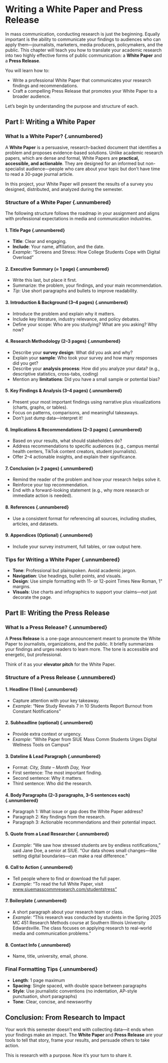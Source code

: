 # Writing a White Paper and Press Release

In mass communication, conducting research is just the beginning. Equally important is the ability to communicate your findings to audiences who can apply them—journalists, marketers, media producers, policymakers, and the public. This chapter will teach you how to translate your academic research into two highly effective forms of public communication: a **White Paper** and a **Press Release**.

You will learn how to:
- Write a professional White Paper that communicates your research findings and recommendations.
- Craft a compelling Press Release that promotes your White Paper to a broader audience.

Let’s begin by understanding the purpose and structure of each.

## Part I: Writing a White Paper

### What Is a White Paper? {.unnumbered}

A **White Paper** is a persuasive, research-backed document that identifies a problem and proposes evidence-based solutions. Unlike academic research papers, which are dense and formal, White Papers are **practical, accessible, and actionable**. They are designed for an informed but non-specialist audience—people who care about your topic but don’t have time to read a 30-page journal article.

In this project, your White Paper will present the results of a survey you designed, distributed, and analyzed during the semester.

### Structure of a White Paper {.unnumbered}

The following structure follows the roadmap in your assignment and aligns with professional expectations in media and communication industries.

#### 1. Title Page {.unnumbered}
- **Title**: Clear and engaging.
- **Include**: Your name, affiliation, and the date.
- *Example*: “Screens and Stress: How College Students Cope with Digital Overload”

#### 2. Executive Summary (≈ 1 page) {.unnumbered}
- Write this last, but place it first.
- Summarize: the problem, your findings, and your main recommendation.
- *Tip*: Use short paragraphs and bullets to improve readability.

#### 3. Introduction & Background (3–4 pages) {.unnumbered}
- Introduce the problem and explain why it matters.
- Include key literature, industry relevance, and policy debates.
- Define your scope: Who are you studying? What are you asking? Why now?

#### 4. Research Methodology (2–3 pages) {.unnumbered}
- Describe your **survey design**: What did you ask and why?
- Explain your **sample**: Who took your survey and how many responses did you get?
- Describe your **analysis process**: How did you analyze your data? (e.g., descriptive statistics, cross-tabs, coding)
- Mention any **limitations**: Did you have a small sample or potential bias?

#### 5. Key Findings & Analysis (3–4 pages) {.unnumbered}
- Present your most important findings using narrative plus visualizations (charts, graphs, or tables).
- Focus on patterns, comparisons, and meaningful takeaways.
- Don’t just dump data—interpret it!

#### 6. Implications & Recommendations (2–3 pages) {.unnumbered}
- Based on your results, what should stakeholders do?
- Address recommendations to specific audiences (e.g., campus mental health centers, TikTok content creators, student journalists).
- Offer 2–4 actionable insights, and explain their significance.

#### 7. Conclusion (≈ 2 pages) {.unnumbered}
- Remind the reader of the problem and how your research helps solve it.
- Reinforce your top recommendation.
- End with a forward-looking statement (e.g., why more research or immediate action is needed).

#### 8. References {.unnumbered}
- Use a consistent format for referencing all sources, including studies, articles, and datasets.

#### 9. Appendices (Optional) {.unnumbered}
- Include your survey instrument, full tables, or raw output here.

### Tips for Writing a White Paper {.unnumbered}

- **Tone**: Professional but plainspoken. Avoid academic jargon.
- **Navigation**: Use headings, bullet points, and visuals.
- **Design**: Use simple formatting with 11- or 12-point Times New Roman, 1" margins.
- **Visuals**: Use charts and infographics to support your claims—not just decorate the page.

## Part II: Writing the Press Release

### What Is a Press Release? {.unnumbered}

A **Press Release** is a one-page announcement meant to promote the White Paper to journalists, organizations, and the public. It briefly summarizes your findings and urges readers to learn more. The tone is accessible and energetic, but professional.

Think of it as your **elevator pitch** for the White Paper.

### Structure of a Press Release {.unnumbered}

#### 1. Headline (1 line) {.unnumbered}
- Capture attention with your key takeaway.
- *Example*: “New Study Reveals 7 in 10 Students Report Burnout from Constant Notifications”

#### 2. Subheadline (optional) {.unnumbered}
- Provide extra context or urgency.
- *Example*: “White Paper from SIUE Mass Comm Students Urges Digital Wellness Tools on Campus”

#### 3. Dateline & Lead Paragraph {.unnumbered}
- Format: *City, State – Month Day, Year*
- First sentence: The most important finding.
- Second sentence: Why it matters.
- Third sentence: Who did the research.

#### 4. Body Paragraphs (2–3 paragraphs, 3–5 sentences each) {.unnumbered}
- Paragraph 1: What issue or gap does the White Paper address?
- Paragraph 2: Key findings from the research.
- Paragraph 3: Actionable recommendations and their potential impact.

#### 5. Quote from a Lead Researcher {.unnumbered}
- *Example*: “We saw how stressed students are by endless notifications,” said Jane Doe, a senior at SIUE. “Our data shows small changes—like setting digital boundaries—can make a real difference.”

#### 6. Call to Action {.unnumbered}
- Tell people where to find or download the full paper.
- *Example*: “To read the full White Paper, visit www.siuemasscommresearch.com/studentstress”

#### 7. Boilerplate {.unnumbered}
- A short paragraph about your research team or class.
- *Example*: “This research was conducted by students in the Spring 2025 MC 451 Research Methods course at Southern Illinois University Edwardsville. The class focuses on applying research to real-world media and communication problems.”

#### 8. Contact Info {.unnumbered}
- Name, title, university, email, phone.

### Final Formatting Tips {.unnumbered}

- **Length**: 1 page maximum
- **Spacing**: Single spaced, with double space between paragraphs
- **Style**: Use journalistic conventions (no indentation, AP-style punctuation, short paragraphs)
- **Tone**: Clear, concise, and newsworthy

## Conclusion: From Research to Impact

Your work this semester doesn’t end with collecting data—it ends when your findings make an impact. The **White Paper** and **Press Release** are your tools to tell that story, frame your results, and persuade others to take action.

This is research with a purpose. Now it’s your turn to share it.
